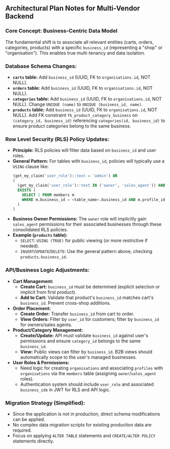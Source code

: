 ## Architectural Plan Notes for Multi-Vendor Backend

### Core Concept: Business-Centric Data Model

The fundamental shift is to associate all relevant entities (carts, orders, categories, products) with a specific `business_id` (representing a "shop" or "organisation"). This enables true multi-tenancy and data isolation.

### Database Schema Changes:

- **`carts` table:** Add `business_id` (UUID, FK to `organisations.id`, NOT NULL).
- **`orders` table:** Add `business_id` (UUID, FK to `organisations.id`, NOT NULL).
- **`categories` table:** Add `business_id` (UUID, FK to `organisations.id`, NOT NULL). Change `UNIQUE (name)` to `UNIQUE (business_id, name)`.
- **`products` table:** Add `business_id` (UUID, FK to `organisations.id`, NOT NULL). Add FK constraint `fk_product_category_business` on `(category_id, business_id)` referencing `categories(id, business_id)` to ensure product categories belong to the same business.

### Row Level Security (RLS) Policy Updates:

- **Principle:** RLS policies will filter data based on `business_id` and user roles.
- **General Pattern:** For tables with `business_id`, policies will typically use a `USING` clause like:
  ```sql
  (get_my_claim('user_role')::text = 'admin') OR
  (
    (get_my_claim('user_role')::text IN ('owner', 'sales_agent')) AND
    EXISTS (
      SELECT 1 FROM members m
      WHERE m.business_id = <table_name>.business_id AND m.profile_id = auth.uid()
    )
  )
  ```
- **Business Owner Permissions:** The `owner` role will implicitly gain `sales_agent` permissions for their associated businesses through these consolidated RLS policies.
- **Example (`products` table):**
  - `SELECT`: `USING (TRUE)` for public viewing (or more restrictive if needed).
  - `INSERT`/`UPDATE`/`DELETE`: Use the general pattern above, checking `products.business_id`.

### API/Business Logic Adjustments:

- **Cart Management:**
  - **Create Cart:** `business_id` must be determined (explicit selection or implicit from first product).
  - **Add to Cart:** Validate that product's `business_id` matches cart's `business_id`. Prevent cross-shop additions.
- **Order Placement:**
  - **Create Order:** Transfer `business_id` from cart to order.
  - **View Orders:** Filter by `user_id` for customers; filter by `business_id` for owners/sales agents.
- **Product/Category Management:**
  - **Create/Update:** API must validate `business_id` against user's permissions and ensure `category_id` belongs to the same `business_id`.
  - **View:** Public views can filter by `business_id`. B2B views should automatically scope to the user's managed businesses.
- **User Roles & Permissions:**
  - Need logic for creating `organisations` and associating `profiles` with `organisations` via the `members` table (assigning `owner`/`sales_agent` roles).
  - Authentication system should include `user_role` and associated `business_id`s in JWT for RLS and API logic.

### Migration Strategy (Simplified):

- Since the application is not in production, direct schema modifications can be applied.
- No complex data migration scripts for existing production data are required.
- Focus on applying `ALTER TABLE` statements and `CREATE/ALTER POLICY` statements directly.
